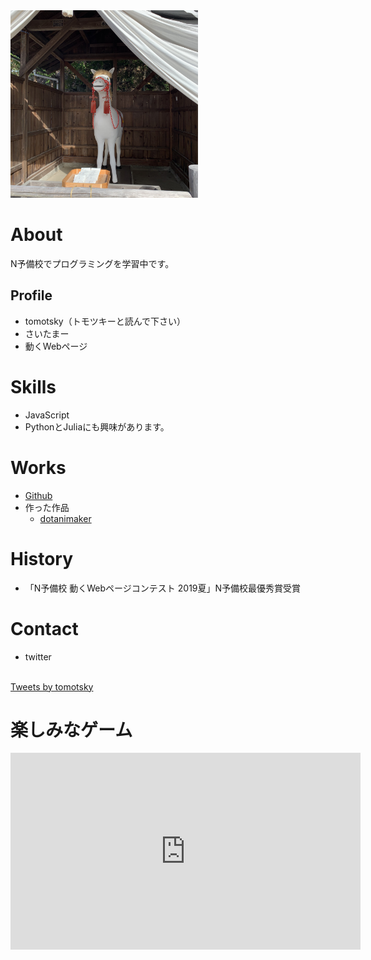 <img src="IMG_1467.jpg" width="300">

# About
N予備校でプログラミングを学習中です。

## Profile
- tomotsky（トモツキーと読んで下さい）
- さいたまー
- 動くWebページ

# Skills
- JavaScript
- PythonとJuliaにも興味があります。

# Works
- [Github](https://github.com/tomotsky)
- 作った作品
  - [dotanimaker](https://github.com/tomotsky/dotanimaker)

# History
- 「N予備校 動くWebページコンテスト 2019夏」N予備校最優秀賞受賞

# Contact
- twitter
<br>
<a class="twitter-timeline" data-width="300" data-height="400" data-theme="dark" href="https://twitter.com/tomotsky?ref_src=twsrc%5Etfw">Tweets by tomotsky</a> <script async src="https://platform.twitter.com/widgets.js" charset="utf-8"></script>

# 楽しみなゲーム
<iframe width="560" height="315" src="https://www.youtube.com/embed/fmzt-e9SjBw" frameborder="0" allow="accelerometer; autoplay; encrypted-media; gyroscope; picture-in-picture" allowfullscreen></iframe>
